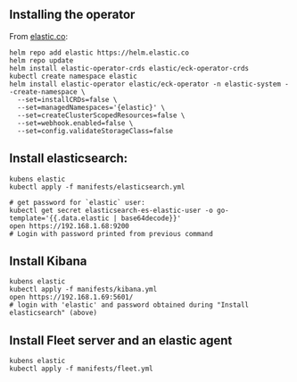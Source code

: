 ## Installing the operator

From [elastic.co](https://www.elastic.co/guide/en/cloud-on-k8s/master/k8s-install-helm.html):

```
helm repo add elastic https://helm.elastic.co
helm repo update
helm install elastic-operator-crds elastic/eck-operator-crds
kubectl create namespace elastic
helm install elastic-operator elastic/eck-operator -n elastic-system --create-namespace \
  --set=installCRDs=false \
  --set=managedNamespaces='{elastic}' \
  --set=createClusterScopedResources=false \
  --set=webhook.enabled=false \
  --set=config.validateStorageClass=false
```

## Install elasticsearch:
```
kubens elastic
kubectl apply -f manifests/elasticsearch.yml

# get password for `elastic` user:
kubectl get secret elasticsearch-es-elastic-user -o go-template='{{.data.elastic | base64decode}}'
open https://192.168.1.68:9200
# Login with password printed from previous command
```

## Install Kibana

```
kubens elastic
kubectl apply -f manifests/kibana.yml
open https://192.168.1.69:5601/
# login with 'elastic' and password obtained during "Install elasticsearch" (above)
```

## Install Fleet server and an elastic agent

```
kubens elastic
kubectl apply -f manifests/fleet.yml
```